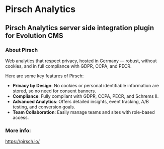 # Pirsch Analytics 
## Pirsch Analytics server side integration plugin for Evolution CMS

### About Pirsch
Web analytics that respect privacy, hosted in Germany — robust, without cookies, and in full compliance with GDPR, CCPA, and PECR.

Here are some key features of Pirsch:
- **Privacy by Design**: No cookies or personal identifiable information are stored, so no need for consent banners.
- **Compliance**: Fully compliant with GDPR, CCPA, PECR, and Schrems II.
- **Advanced Analytics**: Offers detailed insights, event tracking, A/B testing, and conversion goals.
- **Team Collaboration**: Easily manage teams and sites with role-based access.

### More info:
https://pirsch.io/
